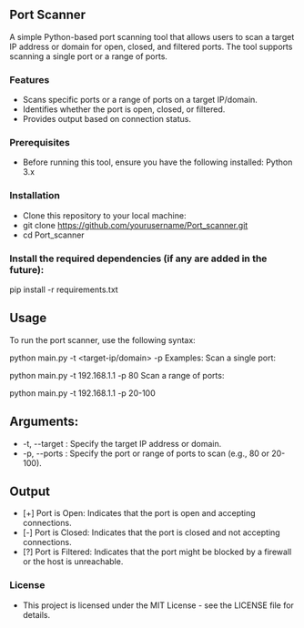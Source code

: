 ## Port Scanner
A simple Python-based port scanning tool that allows users to scan a target IP address or domain for open, closed, and filtered ports. The tool supports scanning a single port or a range of ports.

### Features
- Scans specific ports or a range of ports on a target IP/domain.
- Identifies whether the port is open, closed, or filtered.
- Provides output based on connection status.

### Prerequisites
- Before running this tool, ensure you have the following installed:
Python 3.x

### Installation
- Clone this repository to your local machine:
- git clone https://github.com/yourusername/Port_scanner.git
- cd Port_scanner

### Install the required dependencies (if any are added in the future):
pip install -r requirements.txt

## Usage
To run the port scanner, use the following syntax:

python main.py -t <target-ip/domain> -p <port-range>
Examples:
Scan a single port:

python main.py -t 192.168.1.1 -p 80
Scan a range of ports:

python main.py -t 192.168.1.1 -p 20-100

## Arguments:
- -t, --target : Specify the target IP address or domain.
- -p, --ports : Specify the port or range of ports to scan (e.g., 80 or 20-100).

## Output
- [+] Port <port> is Open: Indicates that the port is open and accepting connections.
- [-] Port <port> is Closed: Indicates that the port is closed and not accepting connections.
- [?] Port <port> is Filtered: Indicates that the port might be blocked by a firewall or the host is unreachable.

### License
- This project is licensed under the MIT License - see the LICENSE file for details.

